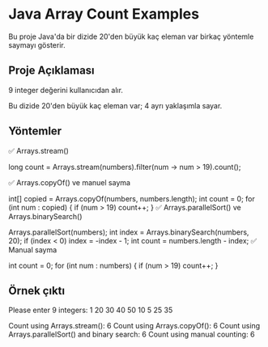 # Java Array Count Examples

Bu proje Java'da bir dizide 20'den büyük kaç eleman var birkaç yöntemle saymayı gösterir.

## Proje Açıklaması
9 integer değerini kullanıcıdan alır.

Bu dizide 20'den büyük kaç eleman var; 4 ayrı yaklaşımla sayar.

## Yöntemler
✅ Arrays.stream()

long count = Arrays.stream(numbers).filter(num -> num > 19).count();

✅ Arrays.copyOf() ve manuel sayma

int[] copied = Arrays.copyOf(numbers, numbers.length);
int count = 0;
for (int num : copied) {
    if (num > 19) count++;
}
✅ Arrays.parallelSort() ve Arrays.binarySearch()

Arrays.parallelSort(numbers);
int index = Arrays.binarySearch(numbers, 20);
if (index < 0) index = -index - 1;
int count = numbers.length - index;
✅ Manual sayma

int count = 0;
for (int num : numbers) {
    if (num > 19) count++;
}
## Örnek çıktı

Please enter 9 integers:
1 20 30 40 50 10 5 25 35

Count using Arrays.stream(): 6
Count using Arrays.copyOf(): 6
Count using Arrays.parallelSort() and binary search: 6
Count using manual counting: 6
